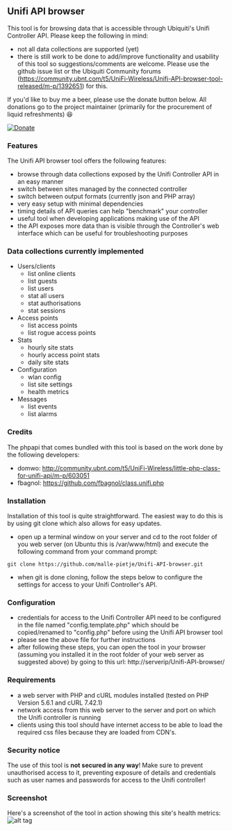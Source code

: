 ## Unifi API browser
This tool is for browsing data that is accessible through Ubiquiti's Unifi Controller API. Please keep the following in mind:
- not all data collections are supported (yet)
- there is still work to be done to add/improve functionality and usability of this tool so suggestions/comments are welcome. Please use the github issue list or the Ubiquiti Community forums (https://community.ubnt.com/t5/UniFi-Wireless/Unifi-API-browser-tool-released/m-p/1392651) for this.

If you'd like to buy me a beer, please use the donate button below. All donations go to the project maintainer (primarily for the procurement of liquid refreshments) :satisfied:

[![Donate](https://www.paypalobjects.com/en_GB/i/btn/btn_donate_LG.gif)](https://www.paypal.com/cgi-bin/webscr?cmd=_s-xclick&hosted_button_id=M7TVNVX3Z44VN)

### Features
The Unifi API browser tool offers the following features:
- browse through data collections exposed by the Unifi Controller API in an easy manner
- switch between sites managed by the connected controller
- switch between output formats (currently json and PHP array)
- very easy setup with minimal dependencies
- timing details of API queries can help "benchmark" your controller
- useful tool when developing applications making use of the API
- the API exposes more data than is visible through the Controller's web interface which can be useful for troubleshooting purposes

### Data collections currently implemented
- Users/clients
  - list online clients
  - list guests
  - list users
  - stat all users
  - stat authorisations
  - stat sessions
- Access points
  - list access points
  - list rogue access points
- Stats
  - hourly site stats
  - hourly access point stats
  - daily site stats
- Configuration
  - wlan config
  - list site settings
  - health metrics
- Messages
  - list events
  - list alarms

### Credits
The phpapi that comes bundled with this tool is based on the work done by the following developers:
- domwo: http://community.ubnt.com/t5/UniFi-Wireless/little-php-class-for-unifi-api/m-p/603051
- fbagnol: https://github.com/fbagnol/class.unifi.php

### Installation
Installation of this tool is quite straightforward. The easiest way to do this is by using git clone which also allows for easy updates.
- open up a terminal window on your server and cd to the root folder of you web server (on Ubuntu this is /var/www/html) and execute the following command from your command prompt:
```
git clone https://github.com/malle-pietje/Unifi-API-browser.git
```
- when git is done cloning, follow the steps below to configure the settings for access to your Unifi Controller's API.

### Configuration
- credentials for access to the Unifi Controller API need to be configured in the file named "config.template.php" which should be copied/renamed to "config.php" before using the Unifi API browser tool
- please see the above file for further instructions
- after following these steps, you can open the tool in your browser (assuming you installed it in the root folder of your web server as suggested above) by going to this url: http://serverip/Unifi-API-browser/

### Requirements
- a web server with PHP and cURL modules installed (tested on PHP Version 5.6.1 and cURL 7.42.1)
- network access from this web server to the server and port on which the Unifi controller is running
- clients using this tool should have internet access to be able to load the required css files because they are loaded from CDN's.

### Security notice
The use of this tool is **not secured in any way**! Make sure to prevent unauthorised access to it, preventing exposure of details and credentials such as user names and passwords for access to the Unifi controller!

### Screenshot
Here's a screenshot of the tool in action showing this site's health metrics:
![alt tag](https://cloud.githubusercontent.com/assets/12016131/11059979/8d0dbd5a-879d-11e5-9459-51749e471297.png "Sample screenshot")
